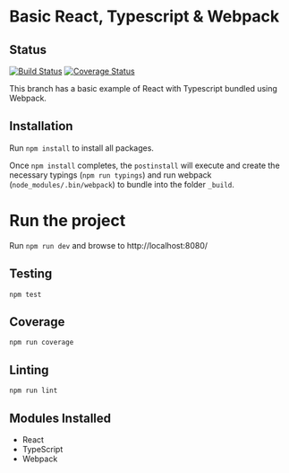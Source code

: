 # Basic React, Typescript & Webpack

## Status

[![Build Status](https://travis-ci.org/melxx001/redux-starter.svg?branch=master)](https://travis-ci.org/melxx001/redux-starter) [![Coverage Status](https://coveralls.io/repos/github/melxx001/redux-starter/badge.svg?branch=master)](https://coveralls.io/github/melxx001/redux-starter?branch=master)

This branch has a basic example of React with Typescript bundled using Webpack.

## Installation

Run `npm install` to install all packages.

Once `npm install` completes, the `postinstall` will execute and create the necessary typings (`npm run typings`) and run webpack (`node_modules/.bin/webpack`) to bundle into the folder `_build`.

# Run the project

Run `npm run dev` and browse to http://localhost:8080/

## Testing

`npm test`

## Coverage

`npm run coverage`

## Linting

`npm run lint`

## Modules Installed

- React
- TypeScript
- Webpack


